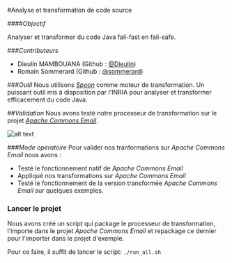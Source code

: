 #Analyse et transformation de code source


####_Objectif_

Analyser et transformer du code Java fail-fast en fail-safe.

###_Contributeurs_
* Dieulin MAMBOUANA (Github : [@Dieulin](https://github.com/Dieulin))
* Romain Sommerard (Github : [@sommerard](https://github.com/rsommerard))

###_Outil_
Nous utilisons [_Spoon_](http://spoon.gforge.inria.fr/) comme moteur de transformation. Un puissant outil mis à disposition par l'INRIA pour analyser et transformer efficacement du code Java.

##_Validation_
Nous avons testé notre processeur de transformation sur le projet [_Apache Commons Email_](http://commons.apache.org/proper/commons-email/).

![alt text](http://commons.apache.org/ "Logo Apache Commons")

###_Mode opératoire_
Pour valider nos tranformations sur _Apache Commons Email_ nous avons :
* Testé le fonctionnement natif de _Apache Commons Email_
* Appliqué nos transformations sur _Apache Commons Email_
* Testé le fonctionnement de la version transformée _Apache Commons Email_ sur quelques exemples.

### Lancer le projet

Nous avons créé un script qui package le processeur de transformation, l'importe dans le projet _Apache Commons Email_ et repackage ce dernier pour l'importer dans le projet d'exemple.

Pour ce faire, il suffit de lancer le script: `./run_all.sh`
